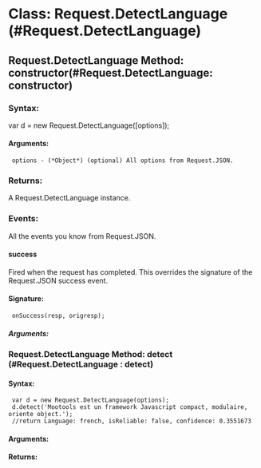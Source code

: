 Class: Request.DetectLanguage (#Request.DetectLanguage)
========================================================


Request.DetectLanguage Method: constructor(#Request.DetectLanguage: constructor)
--------------------------------------------------------------------------------

### Syntax: 

var d = new Request.DetectLanguage([options]);

#### Arguments:
  
     options - (*Object*) (optional) All options from Request.JSON.      

### Returns:

A Request.DetectLanguage instance.

### Events:

All the events you know from Request.JSON.

#### success

Fired when the request has completed. This overrides the signature of the Request.JSON success event.

#### Signature:

     onSuccess(resp, origresp);

##### Arguments:



### Request.DetectLanguage Method: detect (#Request.DetectLanguage : detect)


#### Syntax:
     var d = new Request.DetectLanguage(options);
     d.detect('Mootools est un framework Javascript compact, modulaire, oriente object.');    
     //return Language: french, isReliable: false, confidence: 0.3551673

#### Arguments:

#### Returns:
